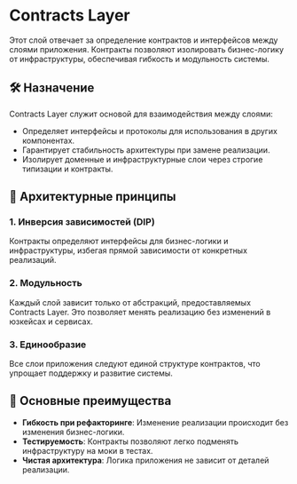 # Contracts Layer

Этот слой отвечает за определение контрактов и интерфейсов между слоями приложения. Контракты позволяют изолировать бизнес-логику от инфраструктуры, обеспечивая гибкость и модульность системы.

## 🛠️ Назначение

Contracts Layer служит основой для взаимодействия между слоями:
- Определяет интерфейсы и протоколы для использования в других компонентах.
- Гарантирует стабильность архитектуры при замене реализации.
- Изолирует доменные и инфраструктурные слои через строгие типизации и контракты.

## 🧩 Архитектурные принципы

### 1. Инверсия зависимостей (DIP)
Контракты определяют интерфейсы для бизнес-логики и инфраструктуры, избегая прямой зависимости от конкретных реализаций.

### 2. Модульность
Каждый слой зависит только от абстракций, предоставляемых Contracts Layer. Это позволяет менять реализацию без изменений в юзкейсах и сервисах.

### 3. Единообразие
Все слои приложения следуют единой структуре контрактов, что упрощает поддержку и развитие системы.

## 🚀 Основные преимущества

- **Гибкость при рефакторинге**: Изменение реализации происходит без изменения бизнес-логики.
- **Тестируемость**: Контракты позволяют легко подменять инфраструктуру на моки в тестах.
- **Чистая архитектура**: Логика приложения не зависит от деталей реализации.

